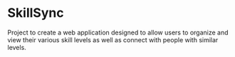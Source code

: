 # SkillSync
Project to create a web application designed to allow users to organize and view their various skill levels as well as connect with people with similar levels.
